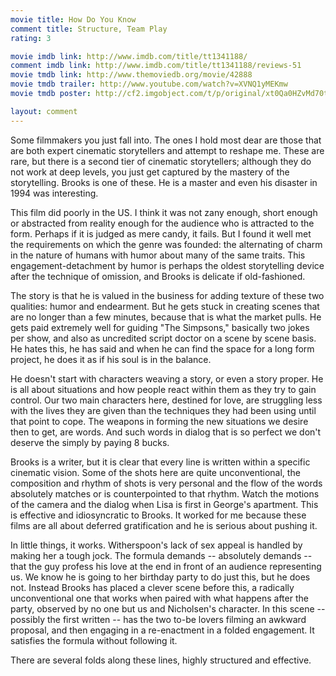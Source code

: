 ```yaml
---
movie title: How Do You Know
comment title: Structure, Team Play
rating: 3

movie imdb link: http://www.imdb.com/title/tt1341188/
comment imdb link: http://www.imdb.com/title/tt1341188/reviews-51
movie tmdb link: http://www.themoviedb.org/movie/42888
movie tmdb trailer: http://www.youtube.com/watch?v=XVNQ1yMEKmw
movie tmdb poster: http://cf2.imgobject.com/t/p/original/xt0Qa0HZvMd70tU2AD49HmEWXUx.jpg

layout: comment
---
```


Some filmmakers you just fall into. The ones I hold most dear are those that are both expert cinematic storytellers and attempt to reshape me. These are rare, but there is a second tier of cinematic storytellers; although they do not work at deep levels, you just get captured by the mastery of the storytelling. Brooks is one of these. He is a master and even his disaster in 1994 was interesting.

This film did poorly in the US. I think it was not zany enough, short enough or abstracted from reality enough for the audience who is attracted to the form. Perhaps if it is judged as mere candy, it fails. But I found it well met the requirements on which the genre was founded: the alternating of charm in the nature of humans with humor about many of the same traits. This engagement-detachment by humor is perhaps the oldest storytelling device after the technique of omission, and Brooks is delicate if old-fashioned.

The story is that he is valued in the business for adding texture of these two qualities: humor and endearment. But he gets stuck in creating scenes that are no longer than a few minutes, because that is what the market pulls. He gets paid extremely well for guiding "The Simpsons," basically two jokes per show, and also as uncredited script doctor on a scene by scene basis. He hates this, he has said and when he can find the space for a long form project, he does it as if his soul is in the balance.

He doesn't start with characters weaving a story, or even a story proper. He is all about situations and how people react within them as they try to gain control. Our two main characters here, destined for love, are struggling less with the lives they are given than the techniques they had been using until that point to cope. The weapons in forming the new situations we desire then to get, are words. And such words in dialog that is so perfect we don't deserve the simply by paying 8 bucks. 

Brooks is a writer, but it is clear that every line is written within a specific cinematic vision. Some of the shots here are quite unconventional, the composition and rhythm of shots is very personal and the flow of the words absolutely matches or is counterpointed to that rhythm. Watch the motions of the camera and the dialog when Lisa is first in George's apartment. This is effective and idiosyncratic to Brooks. It worked for me because these films are all about deferred gratification and he is serious about pushing it.

In little things, it works. Witherspoon's lack of sex appeal is handled by making her a tough jock. The formula demands -- absolutely demands -- that the guy profess his love at the end in front of an audience representing us. We know he is going to her birthday party to do just this, but he does not. Instead Brooks has placed a clever scene before this, a radically unconventional one that works when paired with what happens after the party, observed by no one but us and Nicholsen's character. In this scene -- possibly the first written -- has the two to-be lovers filming an awkward proposal, and then engaging in a re-enactment in a folded engagement. It satisfies the formula without following it.

There are several folds along these lines, highly structured and effective.